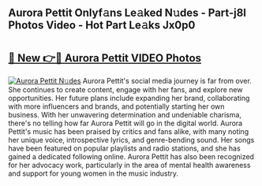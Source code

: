 ## Aurora Pettit Onlyf𝚊ns Le𝚊ked N𝚞des - Part-j8I Photos Video - Hot Part Le𝚊ks Jx0p0

# <h2><a href="http://ab38258.deff.icu/?id=Aurora+Pettit">🔗 New 👉🔴 Aurora Pettit VIDEO Photos</a></h2>

[![Aurora Pettit N𝚞des](https://i.imgur.com/rIISA9y.gif)](http://ab38258.deff.icu/?id=Aurora+Pettit)
Aurora Pettit's social media journey is far from over. She continues to create content, engage with her fans, and explore new opportunities. Her future plans include expanding her brand, collaborating with more influencers and brands, and potentially starting her own business. With her unwavering determination and undeniable charisma, there's no telling how far Aurora Pettit will go in the digital world. Aurora Pettit's music has been praised by critics and fans alike, with many noting her unique voice, introspective lyrics, and genre-bending sound. Her songs have been featured on popular playlists and radio stations, and she has gained a dedicated following online. Aurora Pettit has also been recognized for her advocacy work, particularly in the area of mental health awareness and support for young women in the music industry.
